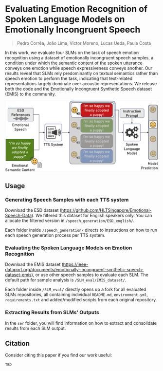# Evaluating Emotion Recognition of Spoken Language Models on Emotionally Incongruent Speech

> Pedro Corrêa, João Lima, Victor Moreno, Lucas Ueda, Paula Costa

In this work, we evaluate four SLMs on the task of speech emotion recognition using a dataset of emotionally incongruent speech samples, a condition under which the semantic content of the spoken utterance conveys one emotion while speech expressiveness conveys another. Our results reveal that SLMs rely predominantly on textual semantics rather than speech emotion to perform the task, indicating that text-related representations largely dominate over acoustic representations. We release both the code and the Emotionally Incongruent Synthetic Speech dataset (EMIS) to the community.

![model](assets/images/general_pipeline.png)

## Usage

### Generating Speech Samples with each TTS system

Download the ESD dataset (https://github.com/HLTSingapore/Emotional-Speech-Data). We filtered this dataset for English speakers only. You can allocate the filtered version in ```/speech_generation/ESD_english/```.

Each folder inside ```/speech_generation/``` directs to instructions on how to run each speech generation process per TTS system.

### Evaluating the Spoken Language Models on Emotion Recognition

Download the EMIS dataset (https://ieee-dataport.org/documents/emotionally-incongruent-synthetic-speech-dataset-emis), or use other speech samples to evaluate each SLM. The default path for sample analysis is ```/SLM_eval/EMIS_dataset/```.

Each folder inside ```/SLM_eval/``` directly opens up a fork for all evaluated SLMs repositories, all containing individual ```README.md```, ```environment.yml```, ```requirements.txt``` and added/modified scripts from each original repository.

### Extracting Results from SLMs' Outputs

In the ```ser``` folder, you will find information on how to extract and consolidate results from each SLM output.

## Citation

Consider citing this paper if you find our work useful:

```
TBD
```
